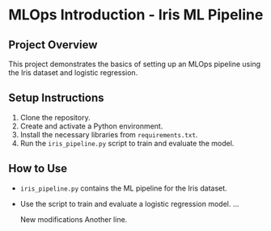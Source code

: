 # MLOps Introduction - Iris ML Pipeline

## Project Overview

This project demonstrates the basics of setting up an MLOps pipeline using the Iris dataset and logistic regression.

## Setup Instructions

1. Clone the repository.
2. Create and activate a Python environment.
3. Install the necessary libraries from `requirements.txt`.
4. Run the `iris_pipeline.py` script to train and evaluate the model.

## How to Use

- `iris_pipeline.py` contains the ML pipeline for the Iris dataset.
- Use the script to train and evaluate a logistic regression model.
  ...

  New modifications
Another line.
